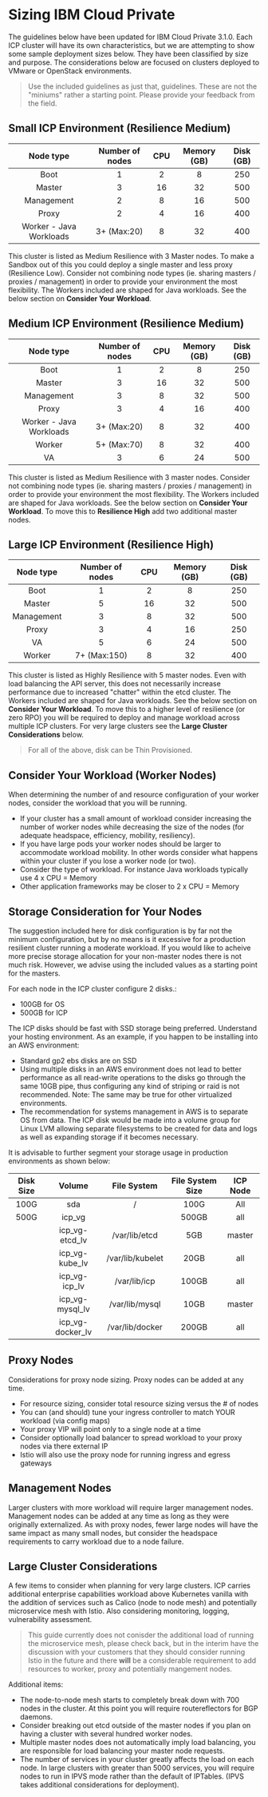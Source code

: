 # Sizing IBM Cloud Private

The guidelines below have been updated for IBM Cloud Private 3.1.0.  Each ICP cluster will have its own characteristics, but we are attempting to show some sample deployment sizes below.  They have been classified by size and purpose.  The considerations below are focused on clusters deployed to VMware or OpenStack environments.

> Use the included guidelines as just that, guidelines. These are not the "miniums" rather a starting point.  Please provide your feedback from the field.

## Small ICP Environment (Resilience Medium)							

| Node type | Number of nodes | CPU | Memory (GB) | Disk (GB) |
| :---: | :---: | :---: | :---: | :---: |
| Boot	| 1	| 2	| 8	| 250 |
|	Master	| 3	| 16	| 32	| 500 |
|	Management	| 2	| 8	| 16	| 500 |
|	Proxy	| 2	| 4	| 16	| 400 |
|	Worker - Java Workloads | 3+ (Max:20)	| 8	| 32	| 400 |

This cluster is listed as Medium Resilience with 3 Master nodes.  To make a Sandbox out of this you could deploy a single master and less proxy (Resilience Low).  Consider not combining node types (ie. sharing masters / proxies / management) in order to provide your environment the most flexibility.  The Workers included are shaped for Java workloads.  See the below section on **Consider Your Workload**.

## Medium ICP Environment	(Resilience Medium)							

| Node type | Number of nodes | CPU | Memory (GB) | Disk (GB) |
| :---: | :---: | :---: | :---: | :---: |
| Boot	| 1	| 2	| 8	| 250 |
|	Master	| 3	| 16	| 32	| 500 |
|	Management	| 3	| 8	| 32	| 500 |
|	Proxy	| 3	| 4	| 16	| 400 |
|	Worker - Java Workloads | 3+ (Max:20)	| 8	| 32	| 400 |
|	Worker | 5+ (Max:70)| 8 | 32	| 400 |
|	VA	| 3	| 6	| 24	| 500 |

This cluster is listed as Medium Resilience with 3 master nodes.  Consider not combining node types (ie. sharing masters / proxies / management) in order to provide your environment the most flexibility.  The Workers included are shaped for Java workloads.  See the below section on **Consider Your Workload**.  To move this to **Resilience High** add two additional master nodes.


## Large ICP Environment (Resilience High)							

| Node type | Number of nodes | CPU | Memory (GB) | Disk (GB) |
| :---: | :---: | :---: | :---: | :---: |
|	Boot	| 1	| 2	| 8	| 250 |
|	Master | 5 | 16 | 32	| 500 |
|	Management	| 3	| 8	| 32 |	500 |
|	Proxy |	3	| 4	| 16	| 250 |
|	VA |	5	 | 6	| 24	| 500 |
|	Worker | 7+	(Max:150)| 8	| 32	|400 |

This cluster is listed as Highly Resilience with 5 master nodes.  Even with load balancing the API server, this does not necessarily increase performance due to increased "chatter" within the etcd cluster.  The Workers included are shaped for Java workloads.  See the below section on **Consider Your Workload**.  To move this to a higher level of resilience (or zero RPO) you will be required to deploy and manage workload across multiple ICP clusters.  For very large clusters see the **Large Cluster Considerations** below.

> For all of the above, disk can be Thin Provisioned.

## Consider Your Workload (Worker Nodes)
When determining the number of and resource configuration of your worker nodes, consider the workload that you will be running.
- If your cluster has a small amount of workload consider increasing the number of worker nodes while decreasing the size of the nodes (for adequate headspace, efficiency, mobility, resiliency).
- If you have large pods your worker nodes should be larger to accommodate workload mobility.  In other words consider what happens within your cluster if you lose a worker node (or two).
- Consider the type of workload.  For instance Java workloads typically use 4 x CPU = Memory
- Other application frameworks may be closer to 2 x CPU = Memory

## Storage Consideration for Your Nodes
The suggestion included here for disk configuration is by far not the minimum configuration, but by no means is it excessive for a production resilient cluster running a moderate workload.  If you would like to acheive more precise storage allocation for your non-master nodes there is not much risk.  However, we advise using the included values as a starting point for the masters.

For each node in the ICP cluster configure 2 disks.:
- 100GB for OS
- 500GB for ICP

The ICP disks should be fast with SSD storage being preferred.  Understand your hosting environment.  As an example, if you happen to be installing into an AWS environment:
- Standard gp2 ebs disks are on SSD
- Using multiple disks in an AWS environment does not lead to better performance as all read-write operations to the disks go through the same 10GB pipe, thus configuring any kind of striping or raid is not recommended.  Note:  The same may be true for other virtualized environments.
- The recommendation for systems management in AWS is to separate OS from data. The ICP disk would be made into a volume group for Linux LVM allowing separate filesystems to be created for data and logs as well as expanding storage if it becomes necessary.
 
It is advisable to further segment your storage usage in production environments as shown below:

| Disk Size | Volume | File System | File System Size | ICP Node |
| :---: | :---: | :---: | :---: | :---: |
| 100G  | sda | / | 100G | All |
| 500G  | icp_vg |  | 500GB | all |
| | icp_vg-etcd_lv | /var/lib/etcd | 5GB | master |
| | icp_vg-kube_lv | /var/lib/kubelet | 20GB | all |
| | icp_vg-icp_lv | /var/lib/icp | 100GB | all |
| | icp_vg-mysql_lv | /var/lib/mysql | 10GB | master |
| | icp_vg-docker_lv | /var/lib/docker | 200GB | all |

## Proxy Nodes
Considerations for proxy node sizing.  Proxy nodes can be added at any time.
- For resource sizing, consider total resource sizing versus the # of nodes
- You can (and should) tune your ingress controller to match YOUR workload (via config maps)
- Your proxy VIP will point only to a single node at a time
- Consider optionally load balancer to spread workload to your proxy nodes via there external IP
- Istio will also use the proxy node for running ingress and egress gateways

## Management Nodes
Larger clusters with more workload will require larger management nodes.  Management nodes can be added at any time as long as they were originally externalized.  As with proxy nodes, fewer large nodes will have the same impact as many small nodes, but consider the headspace requirements to carry workload due to a node failure.

## Large Cluster Considerations
A few items to consider when planning for very large clusters.  ICP carries additional enterprise capabilities workload above Kubernetes vanilla with the addition of services such as Calico (node to node mesh) and potentially microservice mesh with Istio.  Also considering monitoring, logging, vulnerability assessment.

> This guide currently does not conisder the additional load of running the microservice mesh, please check back, but in the interim have the discussion with your customers that they should consider running Istio in the future and there **will** be a considerable requirement to add resources to worker, proxy and potentially mangement nodes.

Additional items:
- The node-to-node mesh starts to completely break down with 700 nodes in the cluster.  At this point you will require routereflectors for BGP daemons.
- Consider breaking out etcd outside of the master nodes if you plan on having a cluster with several hundred worker nodes.
- Multiple master nodes does not automatically imply load balancing, you are responsible for load balancing your master node requests.
- The number of services in your cluster greatly affects the load on each node.  In large clusters with greater than 5000 services, you will require nodes to run in IPVS mode rather than the default of IPTables.  (IPVS takes additional considerations for deployment).
